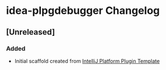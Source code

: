 <!-- Keep a Changelog guide -> https://keepachangelog.com -->

# idea-plpgdebugger Changelog

## [Unreleased]
### Added
- Initial scaffold created from [IntelliJ Platform Plugin Template](https://github.com/JetBrains/intellij-platform-plugin-template)
